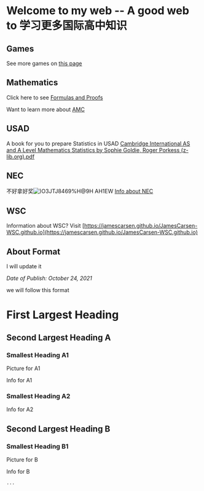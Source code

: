 # Welcome to my web -- A good web to 学习更多国际高中知识

## Games

See more games on [this page](https://jamescarsen.github.io/JamesCarsen-Games.github.io/)

## Mathematics

Click here to see [Formulas and Proofs](https://jamescarsen.github.io/JamesCarsen-math-formulas-and-proofs.github.io/)



Want to learn more about [AMC](https://jamescarsen.github.io/JamesCarsen-AMC.github.io)



## USAD
A book for you to prepare Statistics in USAD
[Cambridge International AS and A Level Mathematics Statistics by Sophie Goldie, Roger Porkess (z-lib.org).pdf](https://github.com/JamesCarsen/JamesCarsen.github.io/files/7404610/Cambridge.International.AS.and.A.Level.Mathematics.Statistics.by.Sophie.Goldie.Roger.Porkess.z-lib.org.pdf)


## NEC
不好拿好奖![)O3JTJ$8469%H@$9H AH1EW](https://user-images.githubusercontent.com/70703379/138593684-b0d6eda8-3807-4cc8-b0f0-4c2210ec7dab.png)
[Info about NEC](https://jamescarsen.github.io/JamesCarsen-NEC.github.io/)


## WSC
Information about WSC? Visit [https://jamescarsen.github.io/JamesCarsen-WSC.github.io](https://jamescarsen.github.io/JamesCarsen-WSC.github.io)


## About Format

I will update it 





*Date of Publish: October 24, 2021*

we will follow this format

# First Largest Heading

## Second Largest Heading A

### Smallest Heading A1
	
Picture for A1

Info for A1

### Smallest Heading A2

Info for A2

## Second Largest Heading B 

### Smallest Heading B1
	
Picture for B 

Info for B 

	...


